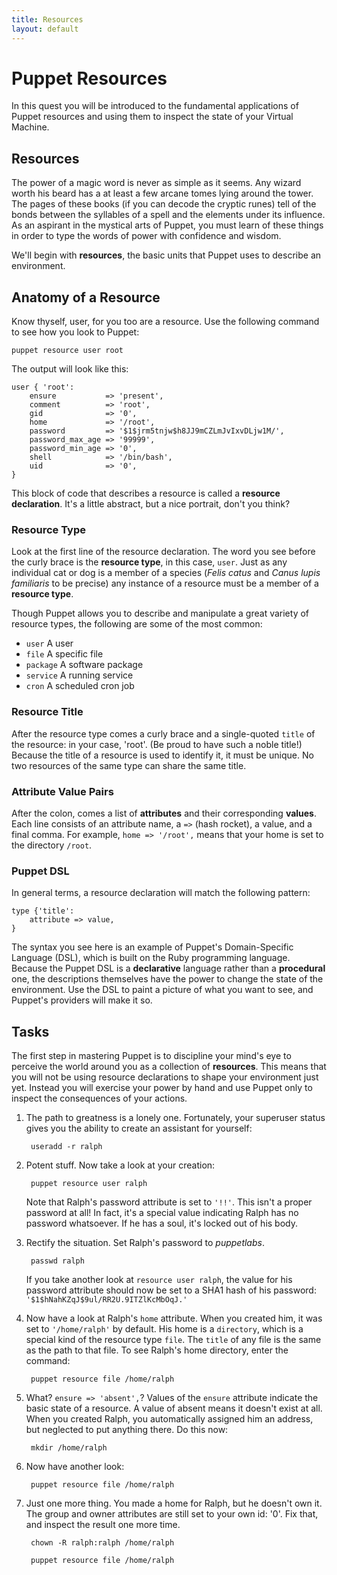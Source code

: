 ```yaml
---
title: Resources
layout: default
---
```


# Puppet Resources

In this quest you will be introduced to the fundamental applications of Puppet resources and using them to inspect the state of your Virtual Machine.

## Resources

The power of a magic word is never as simple as it seems. Any wizard worth his beard has a at least a few arcane tomes lying around the tower. The pages of these books (if you can decode the cryptic runes) tell of the bonds between the syllables of a spell and the elements under its influence. As an aspirant in the mystical arts of Puppet, you must learn of these things in order to type the words of power with confidence and wisdom.

We'll begin with **resources**, the basic units that Puppet uses to describe an environment.

## Anatomy of a Resource

Know thyself, user, for you too are a resource. Use the following command to see how you look to Puppet:

	puppet resource user root
		
The output will look like this:
		
	user { 'root':
  		ensure           => 'present',
  		comment          => 'root',
  		gid              => '0',
  		home             => '/root',
  		password         => '$1$jrm5tnjw$h8JJ9mCZLmJvIxvDLjw1M/',
  		password_max_age => '99999',
  		password_min_age => '0',
  		shell            => '/bin/bash',
  		uid              => '0',
	}

This block of code that describes a resource is called a **resource declaration**. It's a little abstract, but a nice portrait, don't you think? 

### Resource Type
Look at the first line of the resource declaration. The word you see before the curly brace is the **resource type**, in this case, `user`. Just as any individual cat or dog is a member of a species (*Felis catus* and *Canus lupis familiaris* to be precise) any instance of a resource must be a member of a **resource type**.

Though Puppet allows you to describe and manipulate a great variety of resource types, the following are some of the most common: 

* `user` A user
* `file` A specific file
* `package` A software package
* `service` A running service
* `cron` A scheduled cron job

### Resource Title
After the resource type comes a curly brace and a single-quoted `title` of the resource: in your case, 'root'. (Be proud to have such a noble title!) Because the title of a resource is used to identify it, it must be unique. No two resources of the same type can share the same title.

### Attribute Value Pairs
After the colon, comes a list of **attributes** and their corresponding **values**. Each line consists of an attribute name, a `=>` (hash rocket), a value, and a final comma. For example, `home => '/root',` means that your home is set to the directory `/root`.

### Puppet DSL

In general terms, a resource declaration will match the following pattern:

	type {'title':
    	attribute => value,
    }
		
The syntax you see here is an example of Puppet's Domain-Specific Language (DSL), which is built on the Ruby programming language. Because the Puppet DSL is a **declarative** language rather than a **procedural** one, the descriptions themselves have the power to change the state of the environment. Use the DSL to paint a picture of what you want to see, and Puppet's providers will make it so.

## Tasks

The first step in mastering Puppet is to discipline your mind's eye to perceive the world around you as a collection of **resources**. This means that you will not be using resource declarations to shape your environment just yet. Instead you will exercise your power by hand and use Puppet only to inspect the consequences of your actions.


1. The path to greatness is a lonely one. Fortunately, your superuser status gives you the ability to create an assistant for yourself:

        useradd -r ralph

2. Potent stuff. Now take a look at your creation:

        puppet resource user ralph
            
	Note that Ralph's password attribute is set to `'!!'`. This isn't a proper password at all! In fact, it's a special value indicating Ralph has no password whatsoever. If he has a soul, it's locked out of his body.
	
3. Rectify the situation. Set Ralph's password to *puppetlabs*.

		passwd ralph
		
	If you take another look at `resource user ralph`, the value for his password attribute should now be set to a SHA1 hash of his password: `'$1$hNahKZqJ$9ul/RR2U.9ITZlKcMbOqJ.'`

5. Now have a look at Ralph's `home` attribute. When you created him, it was set to `'/home/ralph'` by default. His home is a `directory`, which is a special kind of the resource type `file`. The `title` of any file is the same as the path to that file. To see Ralph's home directory, enter the command:

		puppet resource file /home/ralph
		
6. What? `ensure => 'absent',`? Values of the `ensure` attribute indicate the basic state of a resource. A value of absent means it doesn't exist at all. When you created Ralph, you automatically assigned him an address, but neglected to put anything there. Do this now:

		mkdir /home/ralph
		
7. Now have another look:

		puppet resource file /home/ralph
		
8. Just one more thing. You made a home for Ralph, but he doesn't own it. The group and owner attributes are still set to your own id: '0'. Fix that, and inspect the result one more time.

		chown -R ralph:ralph /home/ralph
		
 	 	puppet resource file /home/ralph

